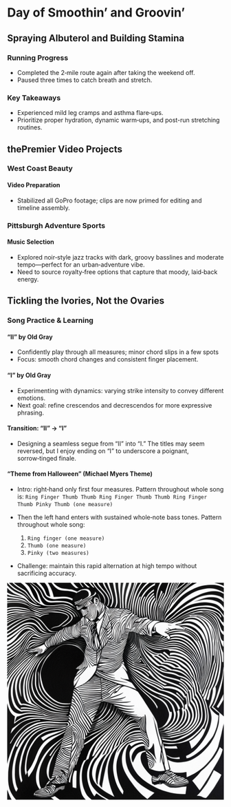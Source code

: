 # Day of Smoothin’ and Groovin’

## Spraying Albuterol and Building Stamina

### Running Progress

- Completed the 2‑mile route again after taking the weekend off.
- Paused three times to catch breath and stretch.

### Key Takeaways

- Experienced mild leg cramps and asthma flare‑ups.
- Prioritize proper hydration, dynamic warm‑ups, and post-run stretching routines.

## thePremier Video Projects

### West Coast Beauty

#### Video Preparation

- Stabilized all GoPro footage; clips are now primed for editing and timeline assembly.

### Pittsburgh Adventure Sports

#### Music Selection

- Explored noir‑style jazz tracks with dark, groovy basslines and moderate tempo—perfect for an urban‑adventure vibe.
- Need to source royalty‑free options that capture that moody, laid‑back energy.

## Tickling the Ivories, Not the Ovaries

### Song Practice & Learning

#### “II” by Old Gray

- Confidently play through all measures; minor chord slips in a few spots
- Focus: smooth chord changes and consistent finger placement.

#### “I” by Old Gray

- Experimenting with dynamics: varying strike intensity to convey different emotions.
- Next goal: refine crescendos and decrescendos for more expressive phrasing.

#### Transition: “II” → “I”

- Designing a seamless segue from “II” into “I.” The titles may seem reversed, but I enjoy ending on “I” to underscore a poignant, sorrow‑tinged finale.

#### “Theme from Halloween” (Michael Myers Theme)

- Intro: right‑hand only first four measures. Pattern throughout whole song is:
  `Ring Finger Thumb Thumb Ring Finger Thumb Thumb Ring Finger Thumb Pinky Thumb (one measure)`
- Then the left hand enters with sustained whole‑note bass tones. Pattern throughout whole song:

  1. `Ring finger (one measure)`
  2. `Thumb (one measure)`
  3. `Pinky (two measures)`

- Challenge: maintain this rapid alternation at high tempo without sacrificing accuracy.

![The Groovester](./assets/theGroovester.png)
